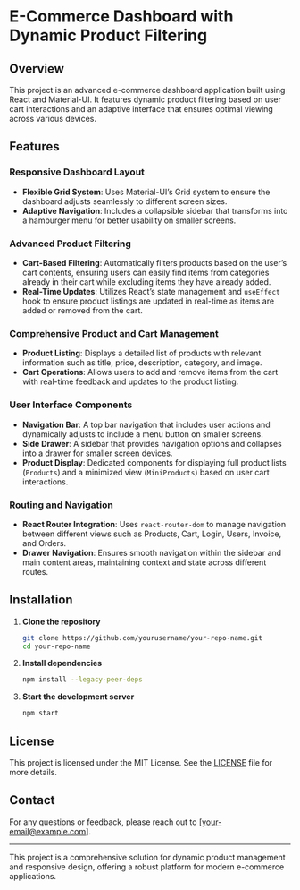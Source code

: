 # E-Commerce Dashboard with Dynamic Product Filtering

## Overview
This project is an advanced e-commerce dashboard application built using React and Material-UI. It features dynamic product filtering based on user cart interactions and an adaptive interface that ensures optimal viewing across various devices.

## Features

### Responsive Dashboard Layout
- **Flexible Grid System**: Uses Material-UI’s Grid system to ensure the dashboard adjusts seamlessly to different screen sizes.
- **Adaptive Navigation**: Includes a collapsible sidebar that transforms into a hamburger menu for better usability on smaller screens.

### Advanced Product Filtering
- **Cart-Based Filtering**: Automatically filters products based on the user’s cart contents, ensuring users can easily find items from categories already in their cart while excluding items they have already added.
- **Real-Time Updates**: Utilizes React’s state management and `useEffect` hook to ensure product listings are updated in real-time as items are added or removed from the cart.

### Comprehensive Product and Cart Management
- **Product Listing**: Displays a detailed list of products with relevant information such as title, price, description, category, and image.
- **Cart Operations**: Allows users to add and remove items from the cart with real-time feedback and updates to the product listing.

### User Interface Components
- **Navigation Bar**: A top bar navigation that includes user actions and dynamically adjusts to include a menu button on smaller screens.
- **Side Drawer**: A sidebar that provides navigation options and collapses into a drawer for smaller screen devices.
- **Product Display**: Dedicated components for displaying full product lists (`Products`) and a minimized view (`MiniProducts`) based on user cart interactions.

### Routing and Navigation
- **React Router Integration**: Uses `react-router-dom` to manage navigation between different views such as Products, Cart, Login, Users, Invoice, and Orders.
- **Drawer Navigation**: Ensures smooth navigation within the sidebar and main content areas, maintaining context and state across different routes.

## Installation

1. **Clone the repository**
    ```bash
    git clone https://github.com/yourusername/your-repo-name.git
    cd your-repo-name
    ```

2. **Install dependencies**
    ```bash
    npm install --legacy-peer-deps
    ```

3. **Start the development server**
    ```bash
    npm start
    ```


## License
This project is licensed under the MIT License. See the [LICENSE](LICENSE) file for more details.

## Contact
For any questions or feedback, please reach out to [your-email@example.com].

---

This project is a comprehensive solution for dynamic product management and responsive design, offering a robust platform for modern e-commerce applications.
